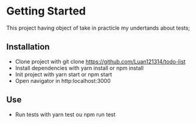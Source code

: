 # Getting Started 

This project having object of take in practicle my undertands about tests;

## Installation

- Clone project with git clone https://github.com/Luan121314/todo-list
- Install dependencies with yarn install or npm install
- Init project with yarn start or npm start
- Open navigator in http:localhost:3000

## Use

 - Run tests with yarn test ou npm run test
